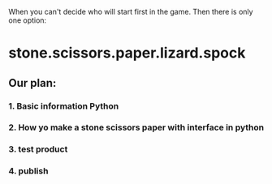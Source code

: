 When you can't decide who will start first in the game. Then there is only one option: 
# stone.scissors.paper.lizard.spock

## Our plan: 

### 1. Basic information Python

### 2. How yo make a stone scissors paper with interface in python

### 3. test product

### 4. publish 
